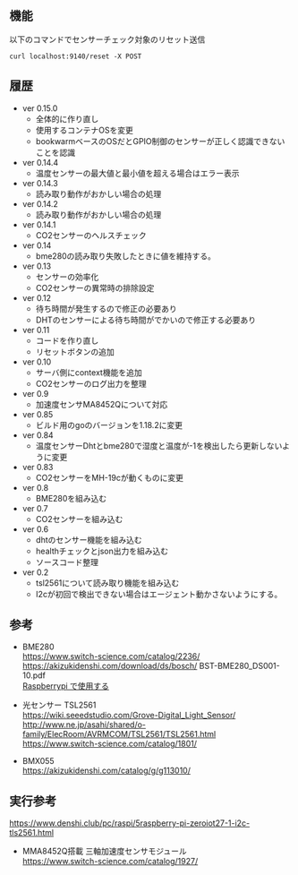 ## 機能
以下のコマンドでセンサーチェック対象のリセット送信
```
curl localhost:9140/reset -X POST
```

## 履歴
* ver 0.15.0
  * 全体的に作り直し
  * 使用するコンテナOSを変更
  * bookwarmベースのOSだとGPIO制御のセンサーが正しく認識できないことを認識
* ver 0.14.4
  * 温度センサーの最大値と最小値を超える場合はエラー表示
* ver 0.14.3
  * 読み取り動作がおかしい場合の処理
* ver 0.14.2
  * 読み取り動作がおかしい場合の処理
* ver 0.14.1
  * CO2センサーのヘルスチェック
* ver 0.14
  * bme280の読み取り失敗したときに値を維持する。
* ver 0.13
  * センサーの効率化
  * CO2センサーの異常時の排除設定
* ver 0.12
  * 待ち時間が発生するので修正の必要あり
  * DHTのセンサーによる待ち時間がでかいので修正する必要あり
* ver 0.11
  * コードを作り直し
  * リセットボタンの追加
* ver 0.10
  * サーバ側にcontext機能を追加
  * CO2センサーのログ出力を整理
* ver 0.9
  *  加速度センサMA8452Qについて対応
* ver 0.85
  * ビルド用のgoのバージョンを1.18.2に変更
* ver 0.84
  * 温度センサーDhtとbme280で湿度と温度が-1を検出したら更新しないように変更
* ver 0.83
  * CO2センサーをMH-19cが動くものに変更
* ver 0.8
  * BME280を組み込む
* ver 0.7
  * CO2センサーを組み込む
* ver 0.6
  * dhtのセンサー機能を組み込む
  * healthチェックとjson出力を組み込む
  * ソースコード整理
* ver 0.2
  * tsl2561について読み取り機能を組み込む
  * I2cが初回で検出できない場合はエージェント動かさないようにする。


## 参考
* BME280 \
 https://www.switch-science.com/catalog/2236/ \
 https://akizukidenshi.com/download/ds/bosch/ BST-BME280_DS001-10.pdf \
 [Raspberrypi で使用する](https://deviceplus.jp/hobby/raspberrypi_entry_039/)

* 光センサー TSL2561 \
 https://wiki.seeedstudio.com/Grove-Digital_Light_Sensor/
 http://www.ne.jp/asahi/shared/o-family/ElecRoom/AVRMCOM/TSL2561/TSL2561.html
 https://www.switch-science.com/catalog/1801/

* BMX055 \
 https://akizukidenshi.com/catalog/g/g113010/

## 実行参考
 https://www.denshi.club/pc/raspi/5raspberry-pi-zeroiot27-1-i2c-tls2561.html

* MMA8452Q搭載 三軸加速度センサモジュール \
 https://www.switch-science.com/catalog/1927/